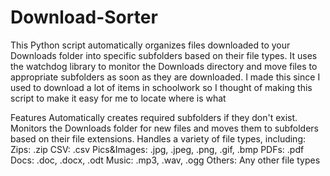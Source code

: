 # Download-Sorter
This Python script automatically organizes files downloaded to your Downloads folder into specific subfolders based on their file types. It uses the watchdog library to monitor the Downloads directory and move files to appropriate subfolders as soon as they are downloaded. I made this since I used to download a lot of items in schoolwork so I thought of making this script to make it easy for me to locate where is what

Features
Automatically creates required subfolders if they don't exist.
Monitors the Downloads folder for new files and moves them to subfolders based on their file extensions.
Handles a variety of file types, including:
Zips: .zip
CSV: .csv
Pics&Images: .jpg, .jpeg, .png, .gif, .bmp
PDFs: .pdf
Docs: .doc, .docx, .odt
Music: .mp3, .wav, .ogg
Others: Any other file types
